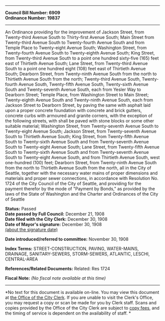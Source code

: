 * * * * *  
  
**Council Bill Number: [](#h0)[](#h2)6909**   
**Ordinance Number: 19837**  
  
* * * * *  
  
An Ordinance providing for the improvement of Jackson Street, from Twenty-third Avenue South to Thirty-first Avenue South; Main Street from Twenty-third Avenue South to Twenty-fourth Avenue South and from Temple Place to Twenty-eight Avenue South; Washington Street, from Twenty-fourth Avenue South to Twenty-eighth Avenue South; King Street, from Twenty-third Avenue South to a point one hundred sixty-five (165) feet east of Thirtieth Avenue South; Lane Street, from Twenty-third Avenue South to a point one hundred eight (108) feet east of Thirtieth Avenue South; Dearborn Street, from Twenty-ninth Avenue South from the north to Thirtieth Avenue South from the north; Twenty-third Avenue South, Twenty-fourth Avenue South, Twenty-fifth Avenue South, Twenty-sixth Avenue South and Twenty-seventh Avenue South, each from Yesler Way to Dearborn Street; Temple Place, from Washington Street to Main Street; Twenty-eighth Avenue South and Twenty-ninth Avenue South, each from Jackson Street to Dearborn Street, by paving the same with asphalt laid upon a proper concrete foundation with concrete and brick gutters, concrete curbs with armoured and granite corners, with the exception of the following streets, with shall be paved with stone blocks or some other suitable material; Washington Street, from Twenty-seventh Avenue South to Twenty-eight Avenue South; Jackson Street, from Twenty-seventh Avenue South to Thirtieth Avenue South; King Street, from Twenty-fifth Avenue South to Twenty-sixth Avenue South and from Twenty-seventh Avenue South to Twenty-eight Avenue South; Lane Street, from Twenty-fifth Avenue South to Twenty-sixth Avenue South and from Twenty-seventh Avenue South to Twenty-eight Avenue South, and from Thirtieth Avenue South, west one-hundred (100) feet; Dearborn Street, from Twenty-ninth Avenue South from the north to Thirtieth Avenue South from the north, all in the City of Seattle, together with the necessary water mains of proper dimensions and materials and proper sewer connections, in accordance with Resolution No. 1724 of the City Council of the City of Seattle, and providing for the payment therefor by the mode of "Payment by Bonds," as provided by the laws of the State of Washington and the Charter and Ordinances of the City of Seattle  
  
**Status:** Passed   
**Date passed by Full Council:** December 21, 1908   
**Date filed with the City Clerk:** December 30, 1908   
**Date of Mayor's signature:** December 30, 1908   
[(about the signature date)](/~public/approvaldate.htm)   
  
  
**Date introduced/referred to committee:** November 30, 1908   
  
**Index Terms:** STREET-CONSTRUCTION, PAVING, WATER-MAINS, DRAINAGE, SANITARY-SEWERS, STORM-SEWERS, ATLANTIC, LESCHI, CENTRAL-AREA  
  
**References/Related Documents:** Related: Res 1724  
  
**Fiscal Note:** *(No fiscal note available at this time)*  
  
* * * * *  
  
*No text for this document is available on-line. You may view this document at [the Office of the City Clerk](http://www.seattle.gov/leg/clerk/contactUs.htm). If you are unable to visit the Clerk's Office, you may request a copy or scan be made for you by Clerk staff. Scans and copies provided by the Office of the City Clerk are subject to [copy fees](http://clerk.seattle.gov/~public/clerkfees.htm), and the timing of service is dependent on the availability of staff. *  
  
  
